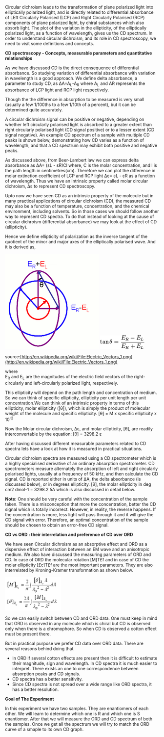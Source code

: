 Circular dichroism leads to the transformation of plane polarized light into elliptically polarized light, and is directly related to differential absorbance of LEft Circularly Polarised (LCP) and Right Circularly Polarised (RCP) components of plane polarized light, by chiral substances which also absorb light. The plot of the variation in the ellipticity, of the elliptically polarized light, as a function of wavelength, gives us the CD spectrum. In order to understand circular dichroism, and its role in CD spectroscopy, we need to visit some definitions and concepts.  

**CD spectroscopy - Concepts, measurable parameters and quantitative relationships**  

As we have discussed CD is the direct consequence of differential absorbance. So studying variation of differential absorbance with variation in wavelength is a good approach. We define delta absorbance, a parameter to study CD, as
ΔA=A<sub>L</sub>-A<sub>R</sub>
where A<sub>L</sub> and AR represents the absorbance of LCP light and RCP light respectively.  

Though the the difference in absorption to be measured is very small (usually a few 1/100ths to a few 1/10th of a percent), but it can be determined quite accurately.  

A circular dichroism signal can be positive or negative, depending on whether left circularly polarised light is absorbed to a greater extent than right circularly polarised light (CD signal positive) or to a lesser extent (CD signal negative). An example CD spectrum of a sample with multiple CD peaks is shown below, demonstrating how CD varies as a function of wavelength, and that a CD spectrum may exhibit both positive and negative peaks.  

As discussed above, from Beer-Lambert law we can express delta absorbance as
ΔA= (εL - εR)Cl
where, C is the molar concentration, and l is the path length in centimetres(cm).
Therefore we can plot the difference in molar extinction coefficient of LCP and RCP light Δε= εL - εR as a function of wavelength. Thus we have an intrinsic property called molar circular dichroism, Δε to represent CD spectroscopy.   

Upto now we have seen CD as an intrinsic property of the molecule but in many practical applications of circular dichroism (CD), the measured CD may also be a function of temperature, concentration, and the chemical environment, including solvents. So in those cases we should follow another way to represent CD spectra. To do that instead of looking at the cause of circular dichroism (differential absorbance) we may look at the effect of CD (ellipticity).  

Hence we define ellipticity of polarization as the inverse tangent of the quotient of the minor and major axes of the elliptically polarised wave. And it is derived as,  

<img src="images/ev.gif">   <img src="images/el.gif">  

source:[http://en.wikipedia.org/wiki/File:Electric_Vectors_1.png](http://en.wikipedia.org/wiki/File:Electric_Vectors_1.png) 	 

where  
E<sub>R</sub> and E<sub>L</sub> are the magnitudes of the electric field vectors of the right-circularly and left-circularly polarized light, respectively.  

 This ellipticity will depend on the path length and concentration of medium. So we can think of specific ellipticity, ellipticity per unit length per unit concentration.We can think of an intrinsic property in terms of this ellipticity, molar ellipticity ([θ]), which is simply the product of molecular weight of the molecule and specific ellipticity.
[θ] = M x specific ellipticity x 10<sup>-2</sup>

Now the Molar circular dichroism, Δε, and molar ellipticity, [θ], are readily interconvertable by the equation:
[θ] = 3298.2 ε
   
After having discussed different measurable parameters related to CD spectra lets have a look at how it is measured in practical situations.  

Circular dichroism spectra are measured using a CD spectrometer which is a highly specialised derivative of an ordinary absorption spectrometer. CD spectrometers measure alternately the absorption of left and right circularly polarised lights, usually at a frequency of 50 kHz, and then calculate the CD signal. CD is reported either in units of ΔA, the delta absorbance (is discussed below), or in degrees ellipticity. [θ], the molar ellipticity in deg cm2 dmol–1 = 3298.2 δA which is also discussed in detail below. 

**Note:** One should be very careful with the concentration of the sample taken. There is a misconception that more the concentration, better the CD signal which is totally incorrect. However, in reality, the reverse happens. If the concentration is more, less light will pass through it and it will give the CD signal with error. Therefore, an optimal concentration of the sample should be chosen to obtain an error-free CD signal.  


**CD vs ORD : their interrelation and preference of CD over ORD**  

We have seen Circular dichroism as an absorptive effect and ORD as a dispersive effect of interaction between an EM wave and an anisotropic medium. We also have discussed the measuring parameters of ORD and CD. In case of ORD the molecular rotation [M]T&#163;f and in case of CD the molar ellipticity [&#163;c]T&#163;f are the most important parameters. They are also interrelated by Kroning-Kramer transformation as shown below.  

<img src="images/km.gif">  

So we can easily switch between CD and ORD data. One must keep in mind that ORD is observed in any molecule which is chiral but CD is observed only when there is a chromophore. So when CD is observed a cotton effect must be present there.  

But in practical purpose we prefer CD data over ORD data. There are several reasons behind doing that  
    
   - In ORD if several cotton effects are present then it is difficult to estimate their magnitude, sign and wavelength. In CD spectra it is much easier to interpret. There exists an one to one correspondence between absorption peaks and CD signals.   
   - CD spectra has a better sensitivity.  
   - Since CD spectra is not spread over a wide range like ORD spectra, it has a better resolution.  


**Goal of The Experiment**  

In this experiment we have two samples. They are enantiomers of each other. We will learn to determine which one is R and which one is S enantiomer. After that we will measure the ORD and CD spectrum of both the samples. Once we get all the spectrum we will try to match the ORD curve of a smaple to its own CD graph.  
